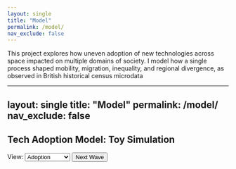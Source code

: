 ```yaml
---
layout: single
title: "Model"
permalink: /model/
nav_exclude: false
---
```


This project explores how uneven adoption of new technologies across space impacted on multiple domains of society. 
I model how a single process shaped mobility, migration, inequality, and regional divergence, 
as observed in British historical census microdata


---
layout: single
title: "Model"
permalink: /model/
nav_exclude: false
---

<h2>Tech Adoption Model: Toy Simulation</h2>

<!-- UI controls -->
<div style="margin-bottom: 10px;">
  <label for="view-select">View:</label>
  <select id="view-select">
    <option value="adoption">Adoption</option>
    <option value="employment">Employment</option>
    <option value="wages">Wages</option>
    <option value="migration_out">Migration Out</option>
  </select>
  <button id="next-wave">Next Wave</button>
</div>

<!-- Map + Legend -->
<svg id="model-map" width="960" height="600"></svg>
<div id="tooltip" style="position:absolute; background:white; border:1px solid #aaa; padding:5px; visibility:hidden;"></div>

<script src="https://d3js.org/d3.v7.min.js"></script>

<script>
let geoData, modelState;
const svg = d3.select("#model-map");
const tooltip = d3.select("#tooltip");

Promise.all([
  d3.json("/assets/maps/Counties1851.geojson"),
  d3.json("/assets/data/model_state.json")
]).then(([geo, state]) => {
  geoData = geo;
  modelState = state;

  const projection = d3.geoMercator().fitSize([960, 600], geoData);
  const path = d3.geoPath().projection(projection);

  d3.select("#view-select").on("change", () => updateMap(path));
  d3.select("#next-wave").on("click", () => {
    runModelStep();
    updateMap(path);
  });

  updateMap(path);
});

function runModelStep() {
  for (const name in modelState.counties) {
    const c = modelState.counties[name];
    if (!c.adopted_wave1 && Math.random() < 0.3) {
      c.adopted_wave1 = true;
      c.employment += 150;
      c.wages *= 1.05;
      c.migration_out = Math.max(0, c.migration_out - 0.02);
    } else if (!c.adopted_wave1) {
      c.employment = Math.max(0, c.employment - 100);
      c.wages *= 0.98;
      c.migration_out = Math.min(1, c.migration_out + 0.03);
    }
  }
}

function getColorScale(view) {
  if (view === "employment") {
    return d3.scaleSequential(d3.interpolateBlues).domain([500, 2000]);
  } else if (view === "wages") {
    return d3.scaleSequential(d3.interpolateGreens).domain([0.8, 1.2]);
  } else if (view === "migration_out") {
    return d3.scaleSequential(d3.interpolateOranges).domain([0, 0.3]);
  } else {
    return d3.scaleOrdinal().domain([true, false]).range(["green", "red"]);
  }
}

function updateMap(path) {
  const view = d3.select("#view-select").property("value");
  const color = getColorScale(view);

  svg.selectAll("path")
    .data(geoData.features)
    .join("path")
    .attr("d", path)
    .attr("fill", d => {
      const name = d.properties.R_CTY;
      const c = modelState.counties[name];
      if (!c) return "#ccc";
      if (view === "adoption") return color(c.adopted_wave1);
      return color(c[view]);
    })
    .attr("stroke", "#fff")
    .attr("stroke-width", 0.5)
    .on("mouseover", function (event, d) {
      const name = d.properties.R_CTY;
      const c = modelState.counties[name];
      if (!c) return;
      tooltip.style("visibility", "visible")
        .html(`<b>${name}</b><br>
               Jobs: ${c.employment}<br>
               Wages: £${c.wages.toFixed(2)}<br>
               Migration Out: ${(c.migration_out * 100).toFixed(1)}%`);
      d3.select(this).attr("stroke-width", 2);
    })
    .on("mousemove", function(event) {
      tooltip.style("top", (event.pageY + 10) + "px")
             .style("left", (event.pageX + 10) + "px");
    })
    .on("mouseout", function () {
      tooltip.style("visibility", "hidden");
      d3.select(this).attr("stroke-width", 0.5);
    });
}
</script>
